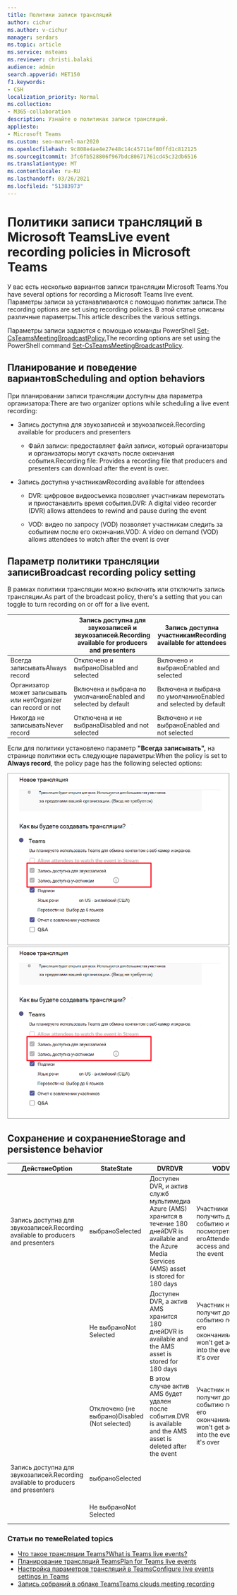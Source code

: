 ```yaml
---
title: Политики записи трансляций
author: cichur
ms.author: v-cichur
manager: serdars
ms.topic: article
ms.service: msteams
ms.reviewer: christi.balaki
audience: admin
search.appverid: MET150
f1.keywords:
- CSH
localization_priority: Normal
ms.collection:
- M365-collaboration
description: Узнайте о политиках записи трансляций.
appliesto:
- Microsoft Teams
ms.custom: seo-marvel-mar2020
ms.openlocfilehash: 9c808e4ae4e27e48c14c45711ef80ffd1c812125
ms.sourcegitcommit: 3fc6fb528806f967bdc80671761cd45c32db6516
ms.translationtype: MT
ms.contentlocale: ru-RU
ms.lasthandoff: 03/26/2021
ms.locfileid: "51383973"
---
```

# <a name="live-event-recording-policies-in-microsoft-teams"></a><span data-ttu-id="746d6-103">Политики записи трансляций в Microsoft Teams</span><span class="sxs-lookup"><span data-stu-id="746d6-103">Live event recording policies in Microsoft Teams</span></span>

<span data-ttu-id="746d6-104">У вас есть несколько вариантов записи трансляции Microsoft Teams.</span><span class="sxs-lookup"><span data-stu-id="746d6-104">You have several options for recording a Microsoft Teams live event.</span></span> <span data-ttu-id="746d6-105">Параметры записи за устанавливаются с помощью политик записи.</span><span class="sxs-lookup"><span data-stu-id="746d6-105">The recording options are set using recording policies.</span></span> <span data-ttu-id="746d6-106">В этой статье описаны различные параметры.</span><span class="sxs-lookup"><span data-stu-id="746d6-106">This article describes the various settings.</span></span>

<span data-ttu-id="746d6-107">Параметры записи задаются с помощью команды PowerShell [Set-CsTeamsMeetingBroadcastPolicy.](/powershell/module/skype/set-csteamsmeetingbroadcastpolicy?view=skype-ps)</span><span class="sxs-lookup"><span data-stu-id="746d6-107">The recording options are set using the PowerShell command [Set-CsTeamsMeetingBroadcastPolicy](/powershell/module/skype/set-csteamsmeetingbroadcastpolicy?view=skype-ps).</span></span>

## <a name="scheduling-and-option-behaviors"></a><span data-ttu-id="746d6-108">Планирование и поведение вариантов</span><span class="sxs-lookup"><span data-stu-id="746d6-108">Scheduling and option behaviors</span></span>

<span data-ttu-id="746d6-109">При планировании записи трансляции доступны два параметра организатора:</span><span class="sxs-lookup"><span data-stu-id="746d6-109">There are two organizer options while scheduling a live event recording:</span></span>

- <span data-ttu-id="746d6-110">Запись доступна для звукозаписей и звукозаписей.</span><span class="sxs-lookup"><span data-stu-id="746d6-110">Recording available for producers and presenters</span></span>

  - <span data-ttu-id="746d6-111">Файл записи: предоставляет файл записи, который организаторы и организаторы могут скачать после окончания события.</span><span class="sxs-lookup"><span data-stu-id="746d6-111">Recording file: Provides a recording file that producers and presenters can download after the event is over.</span></span>

- <span data-ttu-id="746d6-112">Запись доступна участникам</span><span class="sxs-lookup"><span data-stu-id="746d6-112">Recording available for attendees</span></span>

  - <span data-ttu-id="746d6-113">DVR: цифровое видеосъемка позволяет участникам перемотать и приостанавлить время события.</span><span class="sxs-lookup"><span data-stu-id="746d6-113">DVR: A digital video recorder (DVR) allows attendees to rewind and pause during the event</span></span>

  - <span data-ttu-id="746d6-114">VOD: видео по запросу (VOD) позволяет участникам следить за событием после его окончания.</span><span class="sxs-lookup"><span data-stu-id="746d6-114">VOD: A video on demand (VOD) allows attendees to watch after the event is over</span></span>

## <a name="broadcast-recording-policy-setting"></a><span data-ttu-id="746d6-115">Параметр политики трансляции записи</span><span class="sxs-lookup"><span data-stu-id="746d6-115">Broadcast recording policy setting</span></span>

<span data-ttu-id="746d6-116">В рамках политики трансляции можно включить или отключить запись трансляции.</span><span class="sxs-lookup"><span data-stu-id="746d6-116">As part of the broadcast policy, there's a setting that you can toggle to turn recording on or off for a live event.</span></span>

|                                 | <span data-ttu-id="746d6-117">Запись доступна для звукозаписей и звукозаписей.</span><span class="sxs-lookup"><span data-stu-id="746d6-117">Recording available for producers and presenters</span></span> | <span data-ttu-id="746d6-118">Запись доступна участникам</span><span class="sxs-lookup"><span data-stu-id="746d6-118">Recording available for attendees</span></span> |
| ------------------------------- | ---------------------------------------------------- | ------------------------------------- |
| <span data-ttu-id="746d6-119">Всегда записывать</span><span class="sxs-lookup"><span data-stu-id="746d6-119">Always record</span></span>               | <span data-ttu-id="746d6-120">Отключено и выбрано</span><span class="sxs-lookup"><span data-stu-id="746d6-120">Disabled and selected</span></span>                                | <span data-ttu-id="746d6-121">Включено и выбрано</span><span class="sxs-lookup"><span data-stu-id="746d6-121">Enabled and selected</span></span>         |
| <span data-ttu-id="746d6-122">Организатор может записывать или нет</span><span class="sxs-lookup"><span data-stu-id="746d6-122">Organizer can record or not</span></span> | <span data-ttu-id="746d6-123">Включена и выбрана по умолчанию</span><span class="sxs-lookup"><span data-stu-id="746d6-123">Enabled and selected by default</span></span>                  | <span data-ttu-id="746d6-124">Включена и выбрана по умолчанию</span><span class="sxs-lookup"><span data-stu-id="746d6-124">Enabled and selected by default</span></span>   |
| <span data-ttu-id="746d6-125">Никогда не записывать</span><span class="sxs-lookup"><span data-stu-id="746d6-125">Never record</span></span>               | <span data-ttu-id="746d6-126">Отключена и не выбрана</span><span class="sxs-lookup"><span data-stu-id="746d6-126">Disabled and not selected</span></span>                            | <span data-ttu-id="746d6-127">Включено и не выбрано</span><span class="sxs-lookup"><span data-stu-id="746d6-127">Enabled and not selected</span></span>      |

<span data-ttu-id="746d6-128">Если для политики установлено параметр **"Всегда записывать",** на странице политики есть следующие параметры:</span><span class="sxs-lookup"><span data-stu-id="746d6-128">When the policy is set to **Always record**, the policy page has the following selected options:</span></span>

<span data-ttu-id="746d6-129">![Параметры политики трансляций](../media/live-event-recording-policy.png "Снимок экрана с параметрами политики трансляций в Центре администрирования Microsoft Teams")</span><span class="sxs-lookup"><span data-stu-id="746d6-129">![live events policy settings](../media/live-event-recording-policy.png "Screen shot of live events policy settings in the Microsoft Teams admin center")</span></span>

## <a name="storage-and-persistence-behavior"></a><span data-ttu-id="746d6-130">Сохранение и сохранение</span><span class="sxs-lookup"><span data-stu-id="746d6-130">Storage and persistence behavior</span></span>

| <span data-ttu-id="746d6-131">Действие</span><span class="sxs-lookup"><span data-stu-id="746d6-131">Option</span></span>                                       | <span data-ttu-id="746d6-132">State</span><span class="sxs-lookup"><span data-stu-id="746d6-132">State</span></span>   | <span data-ttu-id="746d6-133">DVR</span><span class="sxs-lookup"><span data-stu-id="746d6-133">DVR</span></span>                                                   | <span data-ttu-id="746d6-134">VOD</span><span class="sxs-lookup"><span data-stu-id="746d6-134">VOD</span></span>                                                     | <span data-ttu-id="746d6-135">Запись</span><span class="sxs-lookup"><span data-stu-id="746d6-135">Recording</span></span>                |
| ------------------------------------------------ | ------------ | --------------------------------------------------------- | ----------------------------------------------------------- | ---------------------------- |
| <span data-ttu-id="746d6-136">Запись доступна для звукозаписей.</span><span class="sxs-lookup"><span data-stu-id="746d6-136">Recording available to producers and presenters</span></span> | <span data-ttu-id="746d6-137">выбрано</span><span class="sxs-lookup"><span data-stu-id="746d6-137">Selected</span></span>     | <span data-ttu-id="746d6-138">Доступен DVR, и актив служб мультимедиа Azure (AMS) хранится в течение 180 дней</span><span class="sxs-lookup"><span data-stu-id="746d6-138">DVR is available and the Azure Media Services (AMS) asset is stored for 180 days</span></span> | <span data-ttu-id="746d6-139">Участники могут получить доступ к событию и посмотреть его</span><span class="sxs-lookup"><span data-stu-id="746d6-139">Attendee can access and watch the event</span></span>                     |                              |
|                                                  | <span data-ttu-id="746d6-140">Не выбрано</span><span class="sxs-lookup"><span data-stu-id="746d6-140">Not Selected</span></span> | <span data-ttu-id="746d6-141">Доступен DVR, а актив AMS хранится 180 дней</span><span class="sxs-lookup"><span data-stu-id="746d6-141">DVR is available and the AMS asset is stored for 180 days</span></span> | <span data-ttu-id="746d6-142">Участник не получит доступ к событию после его окончания</span><span class="sxs-lookup"><span data-stu-id="746d6-142">Attendee won't get access into the event after it's over</span></span> |                              |
||<span data-ttu-id="746d6-143">Отключено (не выбрано)</span><span class="sxs-lookup"><span data-stu-id="746d6-143">Disabled (Not selected)</span></span>|<span data-ttu-id="746d6-144">В этом случае актив AMS будет удален после события.</span><span class="sxs-lookup"><span data-stu-id="746d6-144">DVR is available and the AMS asset is deleted after the event</span></span>|<span data-ttu-id="746d6-145">Участник не получит доступ к событию после его окончания</span><span class="sxs-lookup"><span data-stu-id="746d6-145">Attendee won't get access into the event after it's over</span></span>||
| <span data-ttu-id="746d6-146">Запись доступна для звукозаписей.</span><span class="sxs-lookup"><span data-stu-id="746d6-146">Recording available to producers and presenters</span></span> | <span data-ttu-id="746d6-147">выбрано</span><span class="sxs-lookup"><span data-stu-id="746d6-147">Selected</span></span>     |                                                           |                                                             | <span data-ttu-id="746d6-148">Создается и сохраняется MP4-</span><span class="sxs-lookup"><span data-stu-id="746d6-148">An MP4 is created and stored</span></span> |
|                                                  | <span data-ttu-id="746d6-149">Не выбрано</span><span class="sxs-lookup"><span data-stu-id="746d6-149">Not Selected</span></span> |                                                           |                                                             | <span data-ttu-id="746d6-150">Файл не создан</span><span class="sxs-lookup"><span data-stu-id="746d6-150">No file is created</span></span>           |

### <a name="related-topics"></a><span data-ttu-id="746d6-151">Статьи по теме</span><span class="sxs-lookup"><span data-stu-id="746d6-151">Related topics</span></span>

- [<span data-ttu-id="746d6-152">Что такое трансляции Teams?</span><span class="sxs-lookup"><span data-stu-id="746d6-152">What is Teams live events?</span></span>](what-are-teams-live-events.md)
- [<span data-ttu-id="746d6-153">Планирование трансляций Teams</span><span class="sxs-lookup"><span data-stu-id="746d6-153">Plan for Teams live events</span></span>](plan-for-teams-live-events.md)
- [<span data-ttu-id="746d6-154">Настройка параметров трансляций в Teams</span><span class="sxs-lookup"><span data-stu-id="746d6-154">Configure live events settings in Teams</span></span>](configure-teams-live-events.md)
- [<span data-ttu-id="746d6-155">Запись собраний в облаке Teams</span><span class="sxs-lookup"><span data-stu-id="746d6-155">Teams clouds meeting recording</span></span>](../cloud-recording.md)